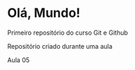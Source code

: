 # Olá, Mundo!
Primeiro repositório do curso Git e Github

Repositório criado durante uma aula

Aula 05
